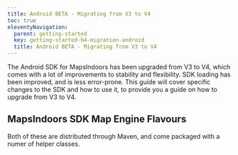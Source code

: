 ```yaml
---
title: Android BETA - Migrating from V3 to V4
toc: true
eleventyNavigation:
  parent: getting-started
  key: getting-started-b4-migration-android
  title: Android BETA - Migrating from V3 to V4
---
```


The Android SDK for MapsIndoors has been upgraded from V3 to V4, which comes with a lot of improvements to stability and flexibility. SDK loading has been improved, and is less error-prone. This guide will cover specific changes to the SDK and how to use it, to provide you a guide on how to upgrade from V3 to V4.

## MapsIndoors SDK Map Engine Flavours

<!--- This part is not 100% settled, be sure to talk to Frederik to confirm before release!
As of V4 the MapsIndoors mobile SDKs support both Google Maps and Mapbox. A version of the SDK is available for each map engine.

MapsIndoorsSDKGoogleMaps 4.x.x

MapsIndoorsSDKMapbox 4.x.x
--->

Both of these are distributed through Maven, and come packaged with a numer of helper classes.
